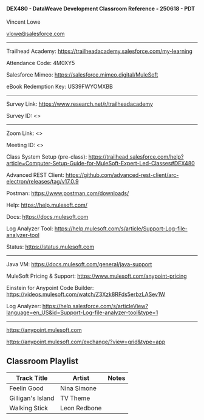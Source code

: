 #### DEX480 - DataWeave Development Classroom Reference - 250618 - PDT

Vincent Lowe

vlowe@salesforce.com

-------------------------------------------------------------------------------------------------------------------

Trailhead Academy:			https://trailheadacademy.salesforce.com/my-learning

Attendance Code:			   4M0XY5

Salesforce Mimeo:		      https://salesforce.mimeo.digital/MuleSoft

eBook Redemption Key:		US39FWYOMXBB

-------------------------------------------------------------------------------------------------------------------
Survey Link:				https://www.research.net/r/trailheadacademy

Survey ID:				<<survey ID>>

-------------------------------------------------------------------------------------------------------------------
Zoom Link: <<Zoom Link>>

Meeting ID: <<Meeting ID>>

Class System Setup (pre-class): https://trailhead.salesforce.com/help?article=Computer-Setup-Guide-for-MuleSoft-Expert-Led-Classes#DEX480

Advanced REST Client:
https://github.com/advanced-rest-client/arc-electron/releases/tag/v17.0.9

Postman:
https://www.postman.com/downloads/

Help:
https://help.mulesoft.com/

Docs:
https://docs.mulesoft.com

Log Analyzer Tool:
https://help.mulesoft.com/s/article/Support-Log-file-analyzer-tool

Status:
https://status.mulesoft.com 
   
------------------------------------------------------------------------------
Java VM: https://docs.mulesoft.com/general/java-support

MuleSoft Pricing & Support: https://www.mulesoft.com/anypoint-pricing

Einstein for Anypoint Code Builder: https://videos.mulesoft.com/watch/Z3Xzk8RFds5erbzLASev1W

Log Analyzer: https://help.salesforce.com/s/articleView?language=en_US&id=Support-Log-file-analyzer-tool&type=1

------------------------------------------------------------------------------
https://anypoint.mulesoft.com

https://anypoint.mulesoft.com/exchange/?view=grid&type=app



Classroom Playlist
-------------------------------------------------------------------------------------------------------------------
|Track Title|Artist|Notes|
|-----------|------|-----|
|Feelin Good|Nina Simone||
|Gilligan's Island|TV Theme||
|Walking Stick|Leon Redbone||
